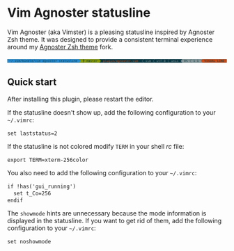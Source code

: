 # Vim Agnoster statusline

Vim Agnoster (aka Vimster) is a pleasing statusline inspired by Agnoster Zsh
theme.
It was designed to provide a consistent terminal experience around my [Agnoster Zsh theme](https://github.com/i5ar/agnoster-zsh-theme) fork.

![Screenshot](vim-agnoster-statusline.png)

## Quick start

After installing this plugin, please restart the editor.

If the statusline doesn't show up, add the following configuration to your
`~/.vimrc`:

    set laststatus=2

If the statusline is not colored modify `TERM` in your shell *rc* file:

    export TERM=xterm-256color

You also need to add the following configuration to your `~/.vimrc`:

    if !has('gui_running')
      set t_Co=256
    endif

The `showmode` hints are unnecessary because the mode information is displayed
in the statusline.
If you want to get rid of them, add the following configuration to your
`~/.vimrc`:

    set noshowmode
